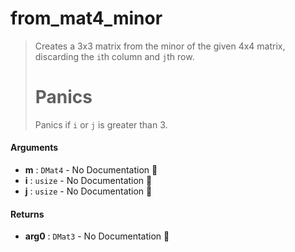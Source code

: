 # from\_mat4\_minor

>  Creates a 3x3 matrix from the minor of the given 4x4 matrix, discarding the `i`th column
>  and `j`th row.
>  # Panics
>  Panics if `i` or `j` is greater than 3.

#### Arguments

- **m** : `DMat4` \- No Documentation 🚧
- **i** : `usize` \- No Documentation 🚧
- **j** : `usize` \- No Documentation 🚧

#### Returns

- **arg0** : `DMat3` \- No Documentation 🚧